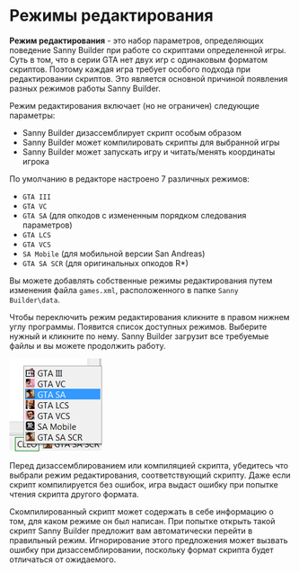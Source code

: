 # Режимы редактирования

**Режим редактирования** - это набор параметров, определяющих поведение Sanny Builder при работе со скриптами определенной игры. Суть в том, что в серии GTA нет двух игр с одинаковым форматом скриптов. Поэтому каждая игра требует особого подхода при редактировании скриптов. Это является основной причиной появления разных режимов работы Sanny Builder.

Режим редактирования включает \(но не ограничен\) следующие параметры:

* Sanny Builder дизассемблирует скрипт особым образом
* Sanny Builder может компилировать скрипты для выбранной игры
* Sanny Builder может запускать игру и читать/менять координаты игрока

По умолчанию в редакторе настроено 7 различных режимов:

* `GTA III`
* `GTA VC`
* `GTA SA` \(для опкодов с измененным порядком следования параметров\)
* `GTA LCS`
* `GTA VCS`
* `SA Mobile` \(для мобильной версии San Andreas\)
* `GTA SA SCR` \(для оригинальных опкодов R\*\)

Вы можете добавлять собственные режимы редактирования путем изменения файла `games.xml`, расположенного в папке `Sanny Builder\data`.

Чтобы переключить режим редактирования кликните в правом нижнем углу программы. Появится список доступных режимов. Выберите нужный и кликните по нему. Sanny Builder загрузит все требуемые файлы и вы можете продолжить работу.

![](../.gitbook/assets/edit_modes.png)

Перед дизассемблированием или компиляцией скрипта, убедитесь что выбрали режим редактирования, соответствующий скрипту. Даже если скрипт компилируется без ошибок, игра выдаст ошибку при попытке чтения скрипта другого формата.

Скомпилированный скрипт может содержать в себе информацию о том, для каком режиме он был написан. При попытке открыть такой скрипт Sanny Builder предложит вам автоматически перейти в правильный режим. Игнорирование этого предложения может вызвать ошибку при дизассемблировании, поскольку формат скрипта будет отличаться от ожидаемого.

